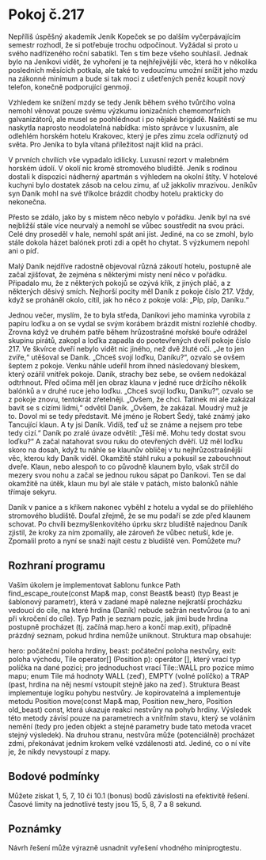 # Pokoj č.217
Nepříliš úspěšný akademik Jeník Kopeček se po dalším vyčerpávajícím semestr rozhodl, že si potřebuje trochu odpočinout. Vyžádal si proto u svého nadřízeného roční sabatikl. Ten s tím beze všeho souhlasil. Jednak bylo na Jeníkovi vidět, že vyhoření je ta nejhřejivější věc, která ho v několika posledních měsících potkala, ale také to vedoucímu umožní snížit jeho mzdu na zákonné minimum a bude si tak moci z ušetřených peněz koupit nový telefon, konečně podporující genmoji.

Vzhledem ke snížení mzdy se tedy Jeník během svého tvůrčího volna nemohl věnovat pouze svému výzkumu ionizačních chemomorfních galvanizátorů, ale musel se poohlédnout i po nějaké brigádě. Naštěstí se mu naskytla naprosto neodolatelná nabídka: místo správce v luxusním, ale odlehlém horském hotelu Krakovec, který je přes zimu zcela odříznutý od světa. Pro Jeníka to byla vítaná příležitost najít klid na práci.

V prvních chvílích vše vypadalo idilicky. Luxusní rezort v malebném horském údolí. V okolí nic kromě stromového bludiště. Jeník s rodinou dostali k dispozici nádherný apartmán s výhledem na okolní štíty. V hotelové kuchyni bylo dostatek zásob na celou zimu, ať už jakkoliv mrazivou. Jeníkův syn Daník mohl na své tříkolce brázdit chodby hotelu prakticky do nekonečna.

Přesto se zdálo, jako by s místem něco nebylo v pořádku. Jeník byl na své nejbližší stále více neurvalý a nemohl se vůbec soustředit na svou práci. Celé dny proseděl v hale, nemohl spát ani jíst. Jediné, na co se zmohl, bylo stále dokola házet balónek proti zdi a opět ho chytat. S výzkumem nepohl ani o píď.

Malý Daník nejdříve radostně objevoval různá zákoutí hotelu, postupně ale začal zjišťovat, že zejména s některými místy není něco v pořádku. Připadalo mu, že z některých pokojů se ozývá křík, z jiných pláč, a z některých děsivý smích. Nejhorší pocity měl Daník z pokoje číslo 217. Vždy, když se proháněl okolo, cítil, jak ho něco z pokoje volá: „Píp, píp, Daníku.“

Jednou večer, myslím, že to byla středa, Daníkovi jeho maminka vyrobila z papíru loďku a on se vydal se svým korábem brázdit místní rozlehlé chodby. Zrovna když ve druhém patře během hrůzostrašné mořské bouře odrážel skupinu pirátů, zakopl a loďka zapadla do pootevřených dveří pokoje číslo 217. Ve škvírce dveří nebylo vidět nic jiného, než dvě žluté oči. „Je to jen zvíře,“ utěšoval se Daník. „Chceš svojí loďku, Daníku?“, ozvalo se ovšem šeptem z pokoje. Venku náhle udeřil hrom ihned následovaný bleskem, který ozářil vnitřek pokoje. Daník, strachy bez sebe, se ovšem nedokázal odtrhnout. Před očima měl jen obraz klauna v jedné ruce držícího několik balónků a v druhé ruce jeho loďku. „Chceš svojí loďku, Daníku?“, ozvalo se z pokoje znovu, tentokrát zřetelněji. „Ovšem, že chci. Tatínek mi ale zakázal bavit se s cizími lidmi,“ odvětil Daník. „Ovšem, že zakázal. Moudrý muž je to. Dovol mi se tedy představit. Mé jméno je Robert Šedý, také známý jako Tancující klaun. A ty jsi Daník. Vidíš, teď už se známe a nejsem pro tebe tedy cizí.“ Daník po zralé úvaze odvětil: „Těší mě. Mohu tedy dostat svou loďku?“ A začal natahovat svou ruku do otevřených dvěří. Už měl loďku skoro na dosah, když tu náhle se klaunův obličej v tu nejhrůzostrašnější věc, kterou kdy Daník viděl. Okamžitě stáhl ruku a pokusil se zabouchnout dveře. Klaun, nebo alespoň to co původně klaunem bylo, však strčil do mezery svou nohu a začal se jednou rukou sápat po Daníkovi. Ten se dal okamžitě na útěk, klaun mu byl ale stále v patách, místo balonků náhle třímaje sekyru.

Daník v panice a s kříkem nakonec vyběhl z hotelu a vydal se do přilehlého stromového bludiště. Doufal zřejmě, že se mu podaří se zde před klaunem schovat. Po chvíli bezmyšlenkovitého úprku skrz bludiště najednou Daník zjistil, že kroky za ním zpomalily, ale zároveň že vůbec netuší, kde je. Zpomalil proto a nyní se snaží najít cestu z bludiště ven. Pomůžete mu?

## Rozhraní programu
Vaším úkolem je implementovat šablonu funkce Path find_escape_route(const Map& map, const Beast& beast) (typ Beast je šablonový parametr), která v zadané mapě nalezne nejkratší procházku vedoucí do cíle, na které hrdina (Daník) nebude sežrán nestvůrou (a to ani při vkročení do cíle). Typ Path je seznam pozic, jak jimi bude hrdina postupně procházet (tj. začíná map.hero a končí map.exit), případně prázdný seznam, pokud hrdina nemůže uniknout. Struktura map obsahuje:

hero: počáteční poloha hrdiny,
beast: počáteční poloha nestvůry,
exit: poloha východu,
Tile operator[] (Position p): operátor [], který vrací typ políčka na dané pozici; pro jednoduchost vrací Tile::WALL pro pozice mimo mapu; enum Tile má hodnoty WALL (zeď), EMPTY (volné políčko) a TRAP (past, hrdina na něj nesmí vstoupit stejně jako na zeď).
Struktura Beast implementuje logiku pohybu nestvůry. Je kopírovatelná a implementuje metodu Position move(const Map& map, Position new_hero, Position old_beast) const, která ukazuje reakci nestvůry na pohyb hrdiny. Výsledek této metody závisí pouze na parametrech a vnitřním stavu, který se voláním nemění (tedy pro jeden objekt a stejné parametry bude tato metoda vracet stejný výsledek). Na druhou stranu, nestvůra může (potenciálně) procházet zdmi, překonávat jedním krokem velké vzdálenosti atd. Jediné, co o ní víte je, že nikdy nevystoupí z mapy.

## Bodové podmínky
Můžete získat 1, 5, 7, 10 či 10.1 (bonus) bodů závislosti na efektivitě řešení. Časové limity na jednotlivé testy jsou 15, 5, 8, 7 a 8 sekund.

## Poznámky
Návrh řešení může výrazně usnadnit vyřešení vhodného miniprogtestu.


